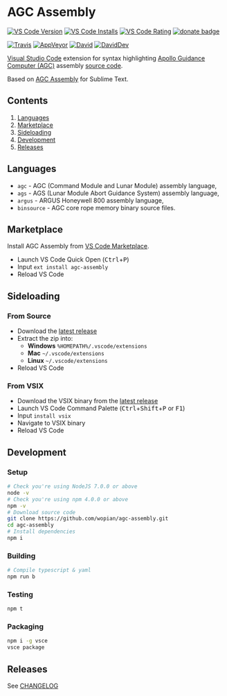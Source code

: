 # AGC Assembly

[![VS Code Version]][6]
[![VS Code Installs]][6]
[![VS Code Rating]][6]
[![donate badge]][donate]

[![Travis]][8]
[![AppVeyor]][11]
[![David]][9]
[![DavidDev]][10]

[Visual Studio Code][0] extension for syntax highlighting [Apollo Guidance Computer (AGC)][1] assembly [source code][2].

Based on [AGC Assembly][3] for Sublime Text.

## Contents
1. [Languages](#languages)
1. [Marketplace](#marketplace)
1. [Sideloading](#sideloading)
1. [Development](#development)
1. [Releases](#releases)

## Languages
- `agc` - AGC (Command Module and Lunar Module) assembly language,
- `ags` - AGS (Lunar Module Abort Guidance System) assembly language,
- `argus` - ARGUS Honeywell 800 assembly language,
- `binsource` - AGC core rope memory binary source files.

## Marketplace

Install AGC Assembly from [VS Code Marketplace][6].
- Launch VS Code Quick Open (<kbd>Ctrl</kbd>+<kbd>P</kbd>)
- Input `ext install agc-assembly`
- Reload VS Code

## Sideloading

### From Source
- Download the [latest release][7]
- Extract the zip into:
    - **Windows** `%HOMEPATH%/.vscode/extensions`
    - **Mac** `~/.vscode/extensions`
    - **Linux** `~/.vscode/extensions`
- Reload VS Code

### From VSIX
- Download the VSIX binary from the [latest release][7]
- Launch VS Code Command Palette (<kbd>Ctrl</kbd>+<kbd>Shift</kbd>+<kbd>P</kbd> or <kbd>F1</kbd>)
- Input `install vsix`
- Navigate to VSIX binary
- Reload VS Code

## Development

### Setup
```bash
# Check you're using NodeJS 7.0.0 or above
node -v
# Check you're using npm 4.0.0 or above
npm -v
# Download source code
git clone https://github.com/wopian/agc-assembly.git
cd agc-assembly
# Install dependencies
npm i
```

### Building
```bash
# Compile typescript & yaml
npm run b
```

### Testing
```bash
npm t
```

### Packaging
```bash
npm i -g vsce
vsce package
```

## Releases
See [CHANGELOG](https://github.com/wopian/agc-assembly/blob/master/CHANGELOG.md)

[Travis]:https://flat.badgen.net/travis/wopian/agc-assembly
[VS Code Version]:https://vsmarketplacebadge.apphb.com/version-short/wopian.agc-assembly.svg?style=flat-square
[VS Code Installs]:https://vsmarketplacebadge.apphb.com/installs/wopian.agc-assembly.svg?style=flat-square
[VS Code Rating]:https://vsmarketplacebadge.apphb.com/rating-short/wopian.agc-assembly.svg?style=flat-square
[David]:https://flat.badgen.net/david/dep/wopian/agc-assembly
[DavidDev]:https://flat.badgen.net/david/dev/wopian/agc-assembly
[AppVeyor]:https://flat.badgen.net/appveyor/ci/wopian/agc-assembly

[0]:https://code.visualstudio.com/
[1]:http://www.ibiblio.org/apollo/
[2]:https://github.com/rburkey2005/virtualagc
[3]:https://github.com/jimlawton/AGC-Assembly
[4]:https://nodejs.org/en/
[5]:https://www.npmjs.com/
[6]:https://marketplace.visualstudio.com/items?itemName=wopian.agc-assembly
[7]:https://github.com/wopian/agc-assembly/releases
[8]:https://travis-ci.org/wopian/agc-assembly
[9]:https://david-dm.org/wopian/agc-assembly
[10]:https://david-dm.org/wopian/agc-assembly?type=dev
[11]:https://ci.appveyor.com/project/wopian/agc-assembly

[donate]:https://paypal.me/wopian
[donate badge]:https://flat.badgen.net/badge/support%20me%20on/paypal.me/pink
